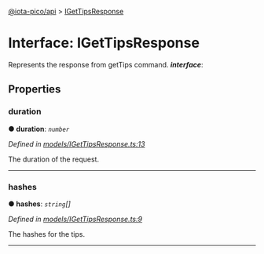 [@iota-pico/api](../README.md) > [IGetTipsResponse](../interfaces/igettipsresponse.md)



# Interface: IGetTipsResponse


Represents the response from getTips command.
*__interface__*: 



## Properties
<a id="duration"></a>

###  duration

**●  duration**:  *`number`* 

*Defined in [models/IGetTipsResponse.ts:13](https://github.com/iotaeco/iota-pico-api/blob/37bd8b5/src/models/IGetTipsResponse.ts#L13)*



The duration of the request.




___

<a id="hashes"></a>

###  hashes

**●  hashes**:  *`string`[]* 

*Defined in [models/IGetTipsResponse.ts:9](https://github.com/iotaeco/iota-pico-api/blob/37bd8b5/src/models/IGetTipsResponse.ts#L9)*



The hashes for the tips.




___


